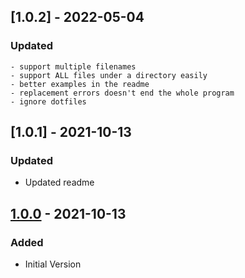 ## [1.0.2] - 2022-05-04
### Updated
    - support multiple filenames
    - support ALL files under a directory easily
    - better examples in the readme
    - replacement errors doesn't end the whole program
    - ignore dotfiles

## [1.0.1] - 2021-10-13
### Updated
- Updated readme

## [1.0.0] - 2021-10-13
### Added
- Initial Version

[1.0.0]: https://github.com/robrbecker/replace/releases/tag/1.0.0